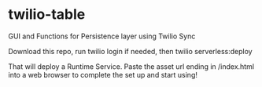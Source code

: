 # twilio-table
GUI and Functions for Persistence layer using Twilio Sync

Download this repo, run  twilio login if needed, then twilio serverless:deploy

That will deploy a Runtime Service. Paste the asset url ending in /index.html into a web browser to complete the set up and start using!
